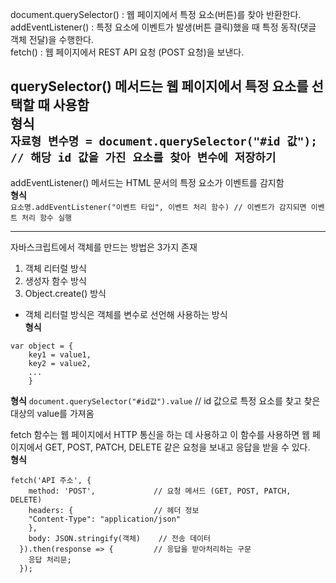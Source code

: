 document.querySelector() : 웹 페이지에서 특정 요소(버튼)를 찾아 반환한다.   
addEventListener() : 특정 요소에 이벤트가 발생(버튼 클릭)했을 때 특정 동작(댓글 객체 전달)을 수행한다.   
fetch() : 웹 페이지에서 REST API 요청 (POST 요청)을 보낸다.   

querySelector() 메서드는 웹 페이지에서 특정 요소를 선택할 때 사용함  
**형식**  
`자료형 변수명 = document.querySelector("#id 값"); // 해당 id 값을 가진 요소를 찾아 변수에 저장하기`
------

addEventListener() 메서드는 HTML 문서의 특정 요소가 이벤트를 감지함  
**형식**  
`요소명.addEventListener("이벤트 타입", 이벤트 처리 함수) // 이벤트가 감지되면 이벤트 처리 함수 실행`

------

자바스크립트에서 객체를 만드는 방법은 3가지 존재   
1. 객체 리터럴 방식   
2. 생성자 함수 방식   
3. Object.create() 방식   

- 객체 리터럴 방식은 객체를 변수로 선언해 사용하는 방식  
**형식**  
```
var object = {
    key1 = value1,
    key2 = value2,
    ...
    }
```

**형식**
`document.querySelector("#id값").value` // id 값으로 특정 요소를 찾고 찾은 대상의 value를 가져옴   

fetch 함수는 웹 페이지에서 HTTP 통신을 하는 데 사용하고 이 함수를 사용하면 웹 페이지에서 GET, POST, PATCH, DELETE 같은 요청을 보내고 응답을 받을 수 있다.   
**형식**
```
fetch('API 주소', {
    method: 'POST',             // 요청 메서드 (GET, POST, PATCH, DELETE)
    headers: {                  // 헤더 정보
    "Content-Type": "application/json"
    },
    body: JSON.stringify(객체)    // 전송 데이터
  }).then(response => {         // 응답을 받아처리하는 구문 
    응답 처리문;
  });
```
